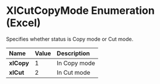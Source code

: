 
# XlCutCopyMode Enumeration (Excel)

Specifies whether status is Copy mode or Cut mode.



|**Name**|**Value**|**Description**|
|:-----|:-----|:-----|
|**xlCopy**|1|In Copy mode|
|**xlCut**|2|In Cut mode|
